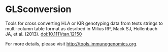 # GLSconversion
Tools for cross converting HLA or KIR genotyping data from texts strings to multi-column table format as desribed in Milius RP, Mack SJ, Hollenbach JA, et al. (2013). <doi:10.1111/tan.12150>

For more details, please visit http://tools.immunogenomics.org.
